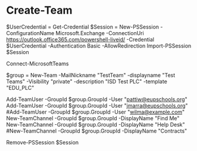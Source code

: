 # Create-Team

$UserCredential = Get-Credential 
$Session = New-PSSession -ConfigurationName Microsoft.Exchange -ConnectionUri https://outlook.office365.com/powershell-liveid/ -Credential $UserCredential -Authentication Basic -AllowRedirection
Import-PSSession $Session

Connect-MicrosoftTeams

$group = New-Team -MailNickname "TestTeam" -displayname "Test Teams" -Visibility "private" -description "ISD Test PLC" -template "EDU_PLC"

Add-TeamUser -GroupId $group.GroupId -User "pattiw@eupschools.org"
Add-TeamUser -GroupId $group.GroupId -User "jmarra@eupschools.org"
#Add-TeamUser -GroupId $group.GroupId -User "wilma@example.com"
New-TeamChannel -GroupId $group.GroupId -DisplayName "Find Me"
New-TeamChannel -GroupId $group.GroupId -DisplayName "Help Desk"
#New-TeamChannel -GroupId $group.GroupId -DisplayName "Contracts"

Remove-PSSession $Session
